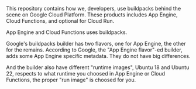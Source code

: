 This repository contains how we, developers, use buildpacks behind the scene on Google Cloud Platform.
These products includes App Engine, Cloud Functions, and optional for Cloud Run.

App Engine and Cloud Functions uses buildpacks.

Google's buildpacks builder has two flavors, one for App Engine, the other for the remains.
According to Google, the "App Engine flavor"-ed builder, adds some App Engine specific metadata. They do not have big differences.

And the builder also have different "runtime images", Ubuntu 18 and Ubuntu 22, respects to what runtime you choosed in App Engine or Cloud Functions, the proper "run image" is choosed for you. 
